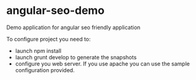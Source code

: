 # angular-seo-demo
Demo application for angular seo friendly application

To configure project you need to:
- launch npm install
- launch grunt develop to generate the snapshots
- configure you web server. If you use apache you can use the sample configuration provided.
